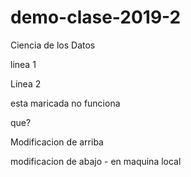 # demo-clase-2019-2
Ciencia de los Datos

linea 1

Linea 2

esta maricada no funciona

que?

Modificacion de arriba


modificacion de abajo - en maquina local